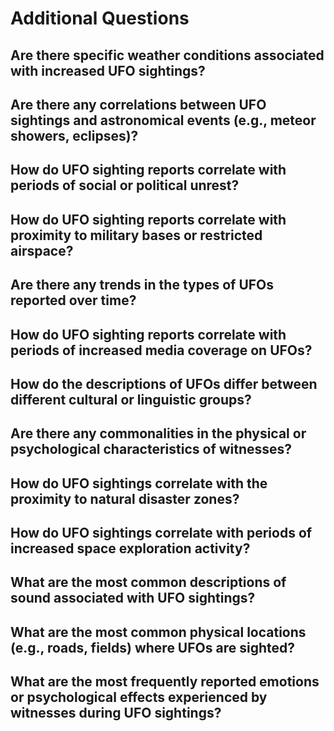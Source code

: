 # Additional Questions

## Are there specific weather conditions associated with increased UFO sightings?
## Are there any correlations between UFO sightings and astronomical events (e.g., meteor showers, eclipses)?
## How do UFO sighting reports correlate with periods of social or political unrest?
## How do UFO sighting reports correlate with proximity to military bases or restricted airspace?
## Are there any trends in the types of UFOs reported over time?
## How do UFO sighting reports correlate with periods of increased media coverage on UFOs?
## How do the descriptions of UFOs differ between different cultural or linguistic groups?
## Are there any commonalities in the physical or psychological characteristics of witnesses?
## How do UFO sightings correlate with the proximity to natural disaster zones?
## How do UFO sightings correlate with periods of increased space exploration activity?
## What are the most common descriptions of sound associated with UFO sightings?
## What are the most common physical locations (e.g., roads, fields) where UFOs are sighted?
## What are the most frequently reported emotions or psychological effects experienced by witnesses during UFO sightings?

